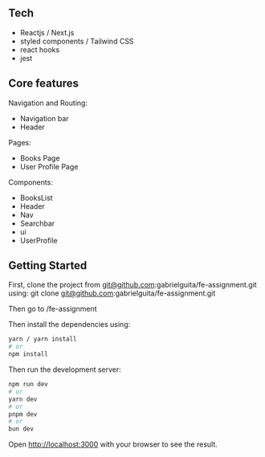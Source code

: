 ## Tech

- Reactjs / Next.js
- styled components / Tailwind CSS
- react hooks
- jest

## Core features

Navigation and Routing:

- Navigation bar
- Header

Pages:

- Books Page
- User Profile Page

Components:

- BooksList
- Header
- Nav
- Searchbar
- ui
- UserProfile

## Getting Started

First, clone the project from git@github.com:gabrielguita/fe-assignment.git using: git clone git@github.com:gabrielguita/fe-assignment.git

Then go to /fe-assignment
  
Then install the dependencies using:
```bash
yarn / yarn install
# or
npm install
```
Then run the development server:

```bash
npm run dev
# or
yarn dev
# or
pnpm dev
# or
bun dev
```

Open [http://localhost:3000](http://localhost:3000) with your browser to see the result.

